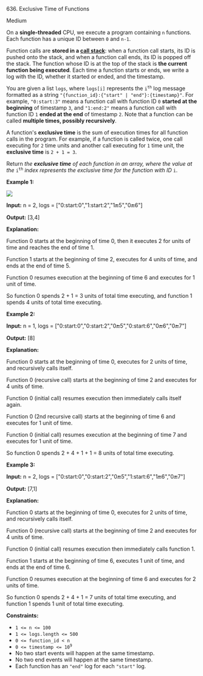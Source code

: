 636\. Exclusive Time of Functions

Medium

On a **single-threaded** CPU, we execute a program containing `n` functions. Each function has a unique ID between `0` and `n-1`.

Function calls are **stored in a [call stack](https://en.wikipedia.org/wiki/Call_stack)**: when a function call starts, its ID is pushed onto the stack, and when a function call ends, its ID is popped off the stack. The function whose ID is at the top of the stack is **the current function being executed**. Each time a function starts or ends, we write a log with the ID, whether it started or ended, and the timestamp.

You are given a list `logs`, where `logs[i]` represents the <code>i<sup>th</sup></code> log message formatted as a string `"{function_id}:{"start" | "end"}:{timestamp}"`. For example, `"0:start:3"` means a function call with function ID `0` **started at the beginning** of timestamp `3`, and `"1:end:2"` means a function call with function ID `1` **ended at the end** of timestamp `2`. Note that a function can be called **multiple times, possibly recursively**.

A function's **exclusive time** is the sum of execution times for all function calls in the program. For example, if a function is called twice, one call executing for `2` time units and another call executing for `1` time unit, the **exclusive time** is `2 + 1 = 3`.

Return _the **exclusive time** of each function in an array, where the value at the_ <code>i<sup>th</sup></code> _index represents the exclusive time for the function with ID_ `i`.

**Example 1:**

![](https://assets.leetcode.com/uploads/2019/04/05/diag1b.png)

**Input:** n = 2, logs = ["0:start:0","1:start:2","1:end:5","0:end:6"]

**Output:** [3,4]

**Explanation:** 

Function 0 starts at the beginning of time 0, then it executes 2 for units of time and reaches the end of time 1. 

Function 1 starts at the beginning of time 2, executes for 4 units of time, and ends at the end of time 5. 

Function 0 resumes execution at the beginning of time 6 and executes for 1 unit of time. 

So function 0 spends 2 + 1 = 3 units of total time executing, and function 1 spends 4 units of total time executing.

**Example 2:**

**Input:** n = 1, logs = ["0:start:0","0:start:2","0:end:5","0:start:6","0:end:6","0:end:7"]

**Output:** [8]

**Explanation:** 

Function 0 starts at the beginning of time 0, executes for 2 units of time, and recursively calls itself. 

Function 0 (recursive call) starts at the beginning of time 2 and executes for 4 units of time. 

Function 0 (initial call) resumes execution then immediately calls itself again. 

Function 0 (2nd recursive call) starts at the beginning of time 6 and executes for 1 unit of time. 

Function 0 (initial call) resumes execution at the beginning of time 7 and executes for 1 unit of time. 

So function 0 spends 2 + 4 + 1 + 1 = 8 units of total time executing.

**Example 3:**

**Input:** n = 2, logs = ["0:start:0","0:start:2","0:end:5","1:start:6","1:end:6","0:end:7"]

**Output:** [7,1]

**Explanation:** 

Function 0 starts at the beginning of time 0, executes for 2 units of time, and recursively calls itself. 

Function 0 (recursive call) starts at the beginning of time 2 and executes for 4 units of time. 

Function 0 (initial call) resumes execution then immediately calls function 1. 

Function 1 starts at the beginning of time 6, executes 1 unit of time, and ends at the end of time 6. 

Function 0 resumes execution at the beginning of time 6 and executes for 2 units of time. 

So function 0 spends 2 + 4 + 1 = 7 units of total time executing, and function 1 spends 1 unit of total time executing.

**Constraints:**

*   `1 <= n <= 100`
*   `1 <= logs.length <= 500`
*   `0 <= function_id < n`
*   <code>0 <= timestamp <= 10<sup>9</sup></code>
*   No two start events will happen at the same timestamp.
*   No two end events will happen at the same timestamp.
*   Each function has an `"end"` log for each `"start"` log.